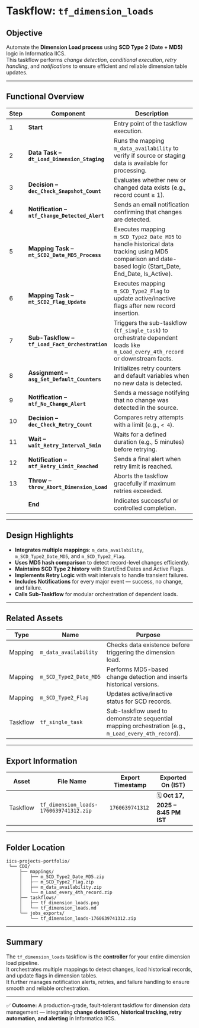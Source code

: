 #  Taskflow: `tf_dimension_loads`

##  Objective
Automate the **Dimension Load process** using **SCD Type 2 (Date + MD5)** logic in Informatica IICS.  
This taskflow performs *change detection*, *conditional execution*, *retry handling*, and *notifications* to ensure efficient and reliable dimension table updates.

---

##  Functional Overview

| Step | Component | Description |
|------|------------|--------------|
| 1 | **Start** | Entry point of the taskflow execution. |
| 2️ | **Data Task – `dt_Load_Dimension_Staging`** | Runs the mapping `m_data_availability` to verify if source or staging data is available for processing. |
| 3️ | **Decision – `dec_Check_Snapshot_Count`** | Evaluates whether new or changed data exists (e.g., record count ≥ 1). |
| 4️ | **Notification – `ntf_Change_Detected_Alert`** | Sends an email notification confirming that changes are detected. |
| 5️ | **Mapping Task – `mt_SCD2_Date_MD5_Process`** | Executes mapping `m_SCD_Type2_Date_MD5` to handle historical data tracking using MD5 comparison and date-based logic (Start_Date, End_Date, Is_Active). |
| 6️ | **Mapping Task – `mt_SCD2_Flag_Update`** | Executes mapping `m_SCD_Type2_Flag` to update active/inactive flags after new record insertion. |
| 7️ | **Sub-Taskflow – `tf_Load_Fact_Orchestration`** | Triggers the sub-taskflow (`tf_single_task`) to orchestrate dependent loads like `m_Load_every_4th_record` or downstream facts. |
| 8️ | **Assignment – `asg_Set_Default_Counters`** | Initializes retry counters and default variables when no new data is detected. |
| 9️ | **Notification – `ntf_No_Change_Alert`** | Sends a message notifying that no change was detected in the source. |
| 10 | **Decision – `dec_Check_Retry_Count`** | Compares retry attempts with a limit (e.g., `< 4`). |
| 1️1️ | **Wait – `wait_Retry_Interval_5min`** | Waits for a defined duration (e.g., 5 minutes) before retrying. |
| 1️2️ | **Notification – `ntf_Retry_Limit_Reached`** | Sends a final alert when retry limit is reached. |
| 1️3️ | **Throw – `throw_Abort_Dimension_Load`** | Aborts the taskflow gracefully if maximum retries exceeded. |
|  | **End** | Indicates successful or controlled completion. |

---

##  Design Highlights

- **Integrates multiple mappings**: `m_data_availability`, `m_SCD_Type2_Date_MD5`, and `m_SCD_Type2_Flag`.
- **Uses MD5 hash comparison** to detect record-level changes efficiently.
- **Maintains SCD Type 2 history** with Start/End Dates and Active Flags.
- **Implements Retry Logic** with wait intervals to handle transient failures.
- **Includes Notifications** for every major event — success, no change, and failure.
- **Calls Sub-Taskflow** for modular orchestration of dependent loads.

---

##  Related Assets

| Type | Name | Purpose |
|------|------|----------|
| Mapping | `m_data_availability` | Checks data existence before triggering the dimension load. |
| Mapping | `m_SCD_Type2_Date_MD5` | Performs MD5-based change detection and inserts historical versions. |
| Mapping | `m_SCD_Type2_Flag` | Updates active/inactive status for SCD records. |
| Taskflow | `tf_single_task` | Sub-taskflow used to demonstrate sequential mapping orchestration (e.g., `m_Load_every_4th_record`). |

---

##  Export Information

| Asset | File Name | Export Timestamp | Exported On (IST) |
|--------|------------|------------------|------------------|
| Taskflow | `tf_dimension_loads-1760639741312.zip` | `1760639741312` | 🗓 **Oct 17, 2025 – 8:45 PM IST** |

---

##  Folder Location

```
iics-projects-portfolio/
 └── CDI/
     ├── mappings/
     │   ├── m_SCD_Type2_Date_MD5.zip
     │   ├── m_SCD_Type2_Flag.zip
     │   ├── m_data_availability.zip
     │   └── m_Load_every_4th_record.zip
     ├── taskflows/
     │   ├── tf_dimension_loads.png
     │   └── tf_dimension_loads.md
     └── jobs_exports/
         └── tf_dimension_loads-1760639741312.zip
```

---

##  Summary

The `tf_dimension_loads` taskflow is the **controller** for your entire dimension load pipeline.  
It orchestrates multiple mappings to detect changes, load historical records, and update flags in dimension tables.  
It further manages notification alerts, retries, and failure handling to ensure smooth and reliable orchestration.

---

✅ **Outcome:**
A production-grade, fault-tolerant taskflow for dimension data management — integrating **change detection, historical tracking, retry automation, and alerting** in Informatica IICS.

